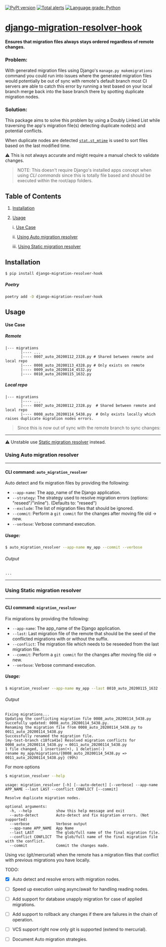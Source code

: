 [![PyPI version](https://badge.fury.io/py/django-migration-resolver-hook.svg)](https://badge.fury.io/py/django-migration-resolver-hook)
[![Total alerts](https://img.shields.io/lgtm/alerts/g/tj-django/django-migration-resolver-hook.svg?logo=lgtm&logoWidth=18)](https://lgtm.com/projects/g/tj-django/django-migration-resolver-hook/alerts/)
[![Language grade: Python](https://img.shields.io/lgtm/grade/python/g/tj-django/django-migration-resolver-hook.svg?logo=lgtm&logoWidth=18)](https://lgtm.com/projects/g/tj-django/django-migration-resolver-hook/context:python)

# [django-migration-resolver-hook](https://pypi.org/project/django-migration-resolver-hook/)


#### Ensures that migration files always stays ordered regardless of remote changes.


### Problem:

With generated migration files using Django's `manage.py makemigrations` command you could run
into issues where the generated migration files would potentially be out of sync with 
remote's default branch most CI servers are able to catch this error by running a test based on
your local branch merge back into the base branch there by spotting duplicate migration nodes.


### Solution:
   
This package aims to solve this problem by using a Doubly Linked List while traversing the app's 
migration file(s) detecting duplicate node(s) and potential conflicts.

When duplicate nodes are detected [`stat.st_mtime`](https://docs.python.org/2/library/stat.html#stat.ST_MTIME) is used to sort files based on the last modified time.

:warning: This is not always accurate and might require a manual check to validate changes.

> NOTE: This doesn't require Django's installed apps concept when using 
*CLI commands* since this is totally file based and should be executed within
 the root/app folders.



## Table of Contents

1. [Installation](#installation)
2. [Usage](#usage)
    
    i. [Use Case](#use-case)
        
    ii. [Using Auto migration resolver](#using-auto-migration-resolver)
        
    iii. [Using Static migration resolver](#using-static-migration-resolver)



## Installation

```bash
$ pip install django-migration-resolver-hook
```

##### Poetry

```bash
poetry add -D django-migration-resolver-hook
```


## Usage

#### Use Case

##### Remote
```text
|--- migrations
       |---- ...
       |---- 0007_auto_20200112_2328.py # Shared between remote and local repo
       |---- 0008_auto_20200113_4328.py # Only exists on remote
       |---- 0009_auto_20200114_4532.py
       |---- 0010_auto_20200115_1632.py

```

##### Local repo

```text
|--- migrations
       |---- ...
       |---- 0007_auto_20200112_2328.py  # Shared between remote and local repo
       |---- 0008_auto_20200114_5438.py  # Only exists locally which raises duplicate migration nodes errors.
```

> Since this is now out of sync with the remote branch to sync changes:
-----------------------------

:warning: Unstable use [Static migration resolver](#using-static-migration-resolver) instead.

### Using Auto migration resolver

---------------------------------
#### CLI command: `auto_migration_resolver`

Auto detect and fix migration files by providing the following:
- `--app-name`: The app_name of the Django application.
- `--strategy`: The strategy used to resolve migration errors (options: "reseed"/"inline"). (Defaults to: "reseed")
- `--exclude`: The list of migration files that should be ignored.
- `--commit`: Perform a `git commit` for the changes after moving file old -> new.
- `--verbose`: Verbose command execution.

##### Usage:

```bash
$ auto_migration_resolver --app-name my_app --commit --verbose
```

###### Output

```text
...
```

-------------------------------
### Using Static migration resolver

-------------------------------
#### CLI command: `migration_resolver`

Fix migrations by providing the following: 
- `--app-name`: The app_name of the Django application.
- `--last`: Last migration file of the remote that should be the seed of the conflicted migrations with or without the suffix.
- `--conflict`: The migration file which needs to be reseeded from the last migration file.
- `--commit`: Perform a `git commit` for the changes after moving file old -> new.
- `--verbose`: Verbose command execution.

##### Usage:

```bash
$ migration_resolver --app-name my_app --last 0010_auto_20200115_1632 --conflict 0008_auto_20200114_5438 --commit --verbose
```

###### Output

```text
Fixing migrations...
Updating the conflicting migration file 0008_auto_20200114_5438.py
Succefully updated: 0008_auto_20200114_5438.py.
Renaming the migration file from 0008_auto_20200114_5438.py to 0011_auto_20200114_5438.py
Successfully renamed the migration file.
[my-test-branch c18fca41e] Resolved migration conflicts for 0008_auto_20200114_5438.py → 0011_auto_20200114_5438.py
1 file changed, 1 insertion(+), 1 deletion(-)
rename my_app/migrations/{0008_auto_20200114_5438.py => 0011_auto_20200114_5438.py} (99%)

```

For more options


```bash
$ migration_resolver --help
```

```
usage: migration_resolver [-h] [--auto-detect] [--verbose] --app-name APP_NAME --last LAST --conflict CONFLICT [--commit]

Resolve duplicate migration nodes.

optional arguments:
  -h, --help           show this help message and exit
  --auto-detect        Auto-detect and fix migration errors. (Not supported)
  --verbose            Verbose output
  --app-name APP_NAME  App Name
  --last LAST          The glob/full name of the final migration file.
  --conflict CONFLICT  The glob/full name of the final migration file with the conflict.
  --commit             Commit the changes made.
```


Using vsc (git/mercurial) when the remote has a migration files that conflict with previous
migrations you have locally.


TODO:
- [x] Auto detect and resolve errors with migration nodes.
- [ ] Speed up execution using async/await for handling reading nodes.
- [ ] Add support for database unapply migration for case of applied migrations.
- [ ] Add support to rollback any changes if there are failures in the chain of operation.
- [ ] VCS support right now only git is supported (extend to mercurial).
- [ ] Document Auto migration strategies.

